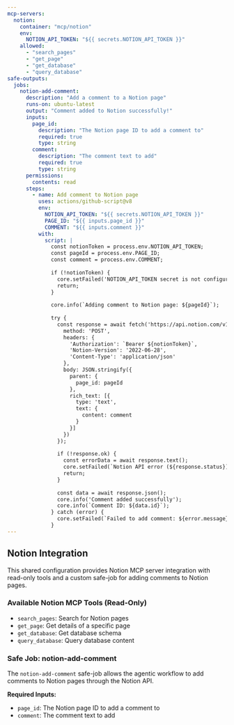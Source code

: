 ```yaml
---
mcp-servers:
  notion:
    container: "mcp/notion"
    env:
      NOTION_API_TOKEN: "${{ secrets.NOTION_API_TOKEN }}"
    allowed:
      - "search_pages"
      - "get_page"
      - "get_database"
      - "query_database"
safe-outputs:
  jobs:
    notion-add-comment:
      description: "Add a comment to a Notion page"
      runs-on: ubuntu-latest
      output: "Comment added to Notion successfully!"
      inputs:
        page_id:
          description: "The Notion page ID to add a comment to"
          required: true
          type: string
        comment:
          description: "The comment text to add"
          required: true
          type: string
      permissions:
        contents: read
      steps:
        - name: Add comment to Notion page
          uses: actions/github-script@v8
          env:
            NOTION_API_TOKEN: "${{ secrets.NOTION_API_TOKEN }}"
            PAGE_ID: "${{ inputs.page_id }}"
            COMMENT: "${{ inputs.comment }}"
          with:
            script: |
              const notionToken = process.env.NOTION_API_TOKEN;
              const pageId = process.env.PAGE_ID;
              const comment = process.env.COMMENT;
              
              if (!notionToken) {
                core.setFailed('NOTION_API_TOKEN secret is not configured');
                return;
              }
              
              core.info(`Adding comment to Notion page: ${pageId}`);
              
              try {
                const response = await fetch('https://api.notion.com/v1/comments', {
                  method: 'POST',
                  headers: {
                    'Authorization': `Bearer ${notionToken}`,
                    'Notion-Version': '2022-06-28',
                    'Content-Type': 'application/json'
                  },
                  body: JSON.stringify({
                    parent: {
                      page_id: pageId
                    },
                    rich_text: [{
                      type: 'text',
                      text: {
                        content: comment
                      }
                    }]
                  })
                });
                
                if (!response.ok) {
                  const errorData = await response.text();
                  core.setFailed(`Notion API error (${response.status}): ${errorData}`);
                  return;
                }
                
                const data = await response.json();
                core.info('Comment added successfully');
                core.info(`Comment ID: ${data.id}`);
              } catch (error) {
                core.setFailed(`Failed to add comment: ${error.message}`);
              }
---
```

## Notion Integration

This shared configuration provides Notion MCP server integration with read-only tools and a custom safe-job for adding comments to Notion pages.

### Available Notion MCP Tools (Read-Only)

- `search_pages`: Search for Notion pages
- `get_page`: Get details of a specific page
- `get_database`: Get database schema
- `query_database`: Query database content

### Safe Job: notion-add-comment

The `notion-add-comment` safe-job allows the agentic workflow to add comments to Notion pages through the Notion API.

**Required Inputs:**
- `page_id`: The Notion page ID to add a comment to
- `comment`: The comment text to add
